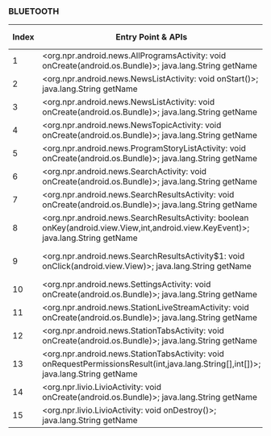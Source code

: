 ### BLUETOOTH
| Index | Entry Point & APIs | Screen shot | Resource id | Label |
| ------------- | ------------- | ------------- |-------------|-------------|
| 1 | <org.npr.android.news.AllProgramsActivity: void onCreate(android.os.Bundle)>; java.lang.String getName | ![](D:\COSMOS\output\py\Play_win8\News_Magazines\org.npr.android.news\org.npr.android.news.AllProgramsActivity.png) |  | |
| 2 | <org.npr.android.news.NewsListActivity: void onStart()>; java.lang.String getName | ![](D:\COSMOS\output\py\Play_win8\News_Magazines\org.npr.android.news\org.npr.android.news.NewsListActivity.png) |  | |
| 3 | <org.npr.android.news.NewsListActivity: void onCreate(android.os.Bundle)>; java.lang.String getName | ![](D:\COSMOS\output\py\Play_win8\News_Magazines\org.npr.android.news\org.npr.android.news.NewsListActivity.png) |  | |
| 4 | <org.npr.android.news.NewsTopicActivity: void onCreate(android.os.Bundle)>; java.lang.String getName | ![](D:\COSMOS\output\py\Play_win8\News_Magazines\org.npr.android.news\org.npr.android.news.NewsTopicActivity.png) |  | |
| 5 | <org.npr.android.news.ProgramStoryListActivity: void onCreate(android.os.Bundle)>; java.lang.String getName | ![](D:\COSMOS\output\py\Play_win8\News_Magazines\org.npr.android.news\org.npr.android.news.ProgramStoryListActivity.png) |  | |
| 6 | <org.npr.android.news.SearchActivity: void onCreate(android.os.Bundle)>; java.lang.String getName | ![](D:\COSMOS\output\py\Play_win8\News_Magazines\org.npr.android.news\org.npr.android.news.SearchActivity.png) |  | |
| 7 | <org.npr.android.news.SearchResultsActivity: void onCreate(android.os.Bundle)>; java.lang.String getName | ![](D:\COSMOS\output\py\Play_win8\News_Magazines\org.npr.android.news\org.npr.android.news.SearchResultsActivity.png) |  | |
| 8 | <org.npr.android.news.SearchResultsActivity: boolean onKey(android.view.View,int,android.view.KeyEvent)>; java.lang.String getName | ![](D:\COSMOS\output\py\Play_win8\News_Magazines\org.npr.android.news\org.npr.android.news.SearchResultsActivity.png) |  | |
| 9 | <org.npr.android.news.SearchResultsActivity$1: void onClick(android.view.View)>; java.lang.String getName | ![](D:\COSMOS\output\py\Play_win8\News_Magazines\org.npr.android.news\org.npr.android.news.SearchResultsActivity.png) | {'2131624100': <sensitive_component.SensitiveComponent.SensitiveView object at 0x0000027283A7EF28>} | |
| 10 | <org.npr.android.news.SettingsActivity: void onCreate(android.os.Bundle)>; java.lang.String getName | ![](D:\COSMOS\output\py\Play_win8\News_Magazines\org.npr.android.news\org.npr.android.news.SettingsActivity.png) |  | |
| 11 | <org.npr.android.news.StationLiveStreamActivity: void onCreate(android.os.Bundle)>; java.lang.String getName | ![](D:\COSMOS\output\py\Play_win8\News_Magazines\org.npr.android.news\org.npr.android.news.StationLiveStreamActivity.png) |  | |
| 12 | <org.npr.android.news.StationTabsActivity: void onCreate(android.os.Bundle)>; java.lang.String getName | ![](D:\COSMOS\output\py\Play_win8\News_Magazines\org.npr.android.news\org.npr.android.news.StationTabsActivity.png) |  | |
| 13 | <org.npr.android.news.StationTabsActivity: void onRequestPermissionsResult(int,java.lang.String[],int[])>; java.lang.String getName | ![](D:\COSMOS\output\py\Play_win8\News_Magazines\org.npr.android.news\org.npr.android.news.StationTabsActivity.png) |  | |
| 14 | <org.npr.livio.LivioActivity: void onCreate(android.os.Bundle)>; java.lang.String getName | ![](D:\COSMOS\output\py\Play_win8\News_Magazines\org.npr.android.news\org.npr.livio.LivioActivity.png) |  | |
| 15 | <org.npr.livio.LivioActivity: void onDestroy()>; java.lang.String getName | ![](D:\COSMOS\output\py\Play_win8\News_Magazines\org.npr.android.news\org.npr.livio.LivioActivity.png) |  | |
